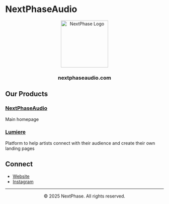# NextPhaseAudio

<div align="center">
  <img src="https://via.placeholder.com/150" alt="NextPhase Logo" width="150" height="150">
  <br>
  <h3>nextphaseaudio.com</h3>
</div>

## Our Products

### [NextPhaseAudio](https://www.nextphaseaudio.com)
Main homepage

### [Lumiere](https://lumiere.nextphaseaudio.com)
Platform to help artists connect with their audience and create their own landing pages

## Connect

- [Website](https://www.nextphaseaudio.com)
- [Instagram](https://instagram.com/nextphaseaudio)


---

<div align="center">
  <p>© 2025 NextPhase. All rights reserved.</p>
</div>
